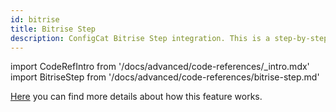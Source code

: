 ```yaml
---
id: bitrise
title: Bitrise Step
description: ConfigCat Bitrise Step integration. This is a step-by-step guide on how to use the ConfigCat Bitrise integration to eliminate tech debt in your project.
---
```


import CodeRefIntro from '/docs/advanced/code-references/\_intro.mdx'
import BitriseStep from '/docs/advanced/code-references/bitrise-step.md'

<CodeRefIntro linkText="Bitrise Step" linkUrl="https://www.bitrise.io/integrations/steps/configcat-feature-flag-sync" linkTarget="_blank" />

[Here](/docs/advanced/code-references/index) you can find more details about how this feature works.

<BitriseStep />
